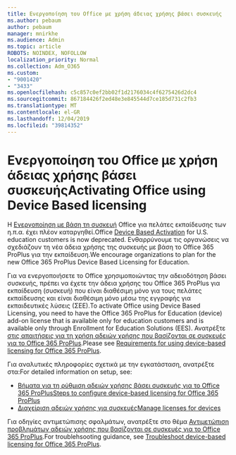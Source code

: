 ```yaml
---
title: Ενεργοποίηση του Office με χρήση άδειας χρήσης βάσει συσκευής
ms.author: pebaum
author: pebaum
manager: mnirkhe
ms.audience: Admin
ms.topic: article
ROBOTS: NOINDEX, NOFOLLOW
localization_priority: Normal
ms.collection: Adm_O365
ms.custom:
- "9001420"
- "3433"
ms.openlocfilehash: c5c857c0ef2bb02f1d2176034c4f6275426d2dc4
ms.sourcegitcommit: 867184426f2ed48e3e845544d7ce185d731c2fb3
ms.translationtype: MT
ms.contentlocale: el-GR
ms.lasthandoff: 12/04/2019
ms.locfileid: "39814352"
---
```

# <a name="activating-office-using-device-based-licensing"></a><span data-ttu-id="c77b7-102">Ενεργοποίηση του Office με χρήση άδειας χρήσης βάσει συσκευής</span><span class="sxs-lookup"><span data-stu-id="c77b7-102">Activating Office using Device Based licensing</span></span>

<span data-ttu-id="c77b7-103">Η [Ενεργοποίηση με βάση τη συσκευή](https://aka.ms/officedba) Office για πελάτες εκπαίδευσης των η.π.α. έχει πλέον καταργηθεί.</span><span class="sxs-lookup"><span data-stu-id="c77b7-103">Office [Device Based Activation](https://aka.ms/officedba) for U.S. education customers is now deprecated.</span></span> <span data-ttu-id="c77b7-104">Ενθαρρύνουμε τις οργανώσεις να σχεδιάζουν τη νέα άδεια χρήσης της συσκευής με βάση το Office 365 ProPlus για την εκπαίδευση.</span><span class="sxs-lookup"><span data-stu-id="c77b7-104">We encourage organizations to plan for the new Office 365 ProPlus Device Based Licensing for Education.</span></span>

<span data-ttu-id="c77b7-105">Για να ενεργοποιήσετε το Office χρησιμοποιώντας την αδειοδότηση βάσει συσκευής, πρέπει να έχετε την άδεια χρήσης του Office 365 ProPlus για εκπαίδευση (συσκευή) που είναι διαθέσιμη μόνο για τους πελάτες εκπαίδευσης και είναι διαθέσιμη μόνο μέσω της εγγραφής για εκπαιδευτικές λύσεις (ΣΕΕ).</span><span class="sxs-lookup"><span data-stu-id="c77b7-105">To activate Office using Device Based Licensing, you need to have the Office 365 ProPlus for Education (device) add-on license that is available only for education customers and is available only through Enrollment for Education Solutions (EES).</span></span> <span data-ttu-id="c77b7-106">Ανατρέξτε [στις απαιτήσεις για τη χρήση αδειών χρήσης που βασίζονται σε συσκευές για το Office 365 ProPlus](https://docs.microsoft.com/deployoffice/device-based-licensing#requirements-for-using-device-based-licensing-for-office-365-proplus).</span><span class="sxs-lookup"><span data-stu-id="c77b7-106">Please see [Requirements for using device-based licensing for Office 365 ProPlus](https://docs.microsoft.com/deployoffice/device-based-licensing#requirements-for-using-device-based-licensing-for-office-365-proplus).</span></span>

<span data-ttu-id="c77b7-107">Για αναλυτικές πληροφορίες σχετικά με την εγκατάσταση, ανατρέξτε στα:</span><span class="sxs-lookup"><span data-stu-id="c77b7-107">For detailed information on setup, see:</span></span>
- [<span data-ttu-id="c77b7-108">Βήματα για τη ρύθμιση αδειών χρήσης βάσει συσκευής για το Office 365 ProPlus</span><span class="sxs-lookup"><span data-stu-id="c77b7-108">Steps to configure device-based licensing for Office 365 ProPlus</span></span>](https://docs.microsoft.com/deployoffice/device-based-licensing#steps-to-configure-device-based-licensing-for-office-365-proplus)
- [<span data-ttu-id="c77b7-109">Διαχείριση αδειών χρήσης για συσκευές</span><span class="sxs-lookup"><span data-stu-id="c77b7-109">Manage licenses for devices</span></span>](https://docs.microsoft.com/Office365/Admin/misc/manage-licenses-for-devices)

<span data-ttu-id="c77b7-110">Για οδηγίες αντιμετώπισης σφαλμάτων, ανατρέξτε στο θέμα [Αντιμετώπιση προβλημάτων αδειών χρήσης που βασίζονται σε συσκευές για το Office 365 ProPlus](https://docs.microsoft.com/deployoffice/device-based-licensing#troubleshoot-device-based-licensing-for-office-365-proplus).</span><span class="sxs-lookup"><span data-stu-id="c77b7-110">For troublehsooting guidance, see [Troubleshoot device-based licensing for Office 365 ProPlus](https://docs.microsoft.com/deployoffice/device-based-licensing#troubleshoot-device-based-licensing-for-office-365-proplus).</span></span>
